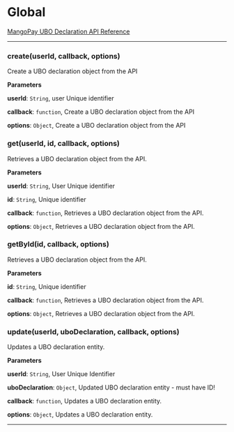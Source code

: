 # Global

[MangoPay UBO Declaration API Reference](https://docs.mangopay.com/endpoints/v2.01/ubo-declarations)



* * *

### create(userId, callback, options)

Create a UBO declaration object from the API

**Parameters**

**userId**: `String`, user Unique identifier

**callback**: `function`, Create a UBO declaration object from the API

**options**: `Object`, Create a UBO declaration object from the API



### get(userId, id, callback, options)

Retrieves a UBO declaration object from the API.

**Parameters**

**userId**: `String`, User Unique identifier

**id**: `String`, Unique identifier

**callback**: `function`, Retrieves a UBO declaration object from the API.

**options**: `Object`, Retrieves a UBO declaration object from the API.



### getById(id, callback, options)

Retrieves a UBO declaration object from the API.

**Parameters**

**id**: `String`, Unique identifier

**callback**: `function`, Retrieves a UBO declaration object from the API.

**options**: `Object`, Retrieves a UBO declaration object from the API.



### update(userId, uboDeclaration, callback, options)

Updates a UBO declaration entity.

**Parameters**

**userId**: `String`, User Unique Identifier

**uboDeclaration**: `Object`, Updated UBO declaration entity - must have ID!

**callback**: `function`, Updates a UBO declaration entity.

**options**: `Object`, Updates a UBO declaration entity.




* * *
